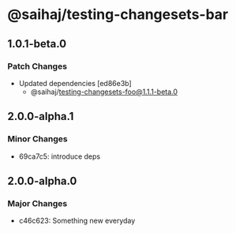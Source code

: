 # @saihaj/testing-changesets-bar

## 1.0.1-beta.0

### Patch Changes

- Updated dependencies [ed86e3b]
  - @saihaj/testing-changesets-foo@1.1.1-beta.0

## 2.0.0-alpha.1

### Minor Changes

- 69ca7c5: introduce deps

## 2.0.0-alpha.0

### Major Changes

- c46c623: Something new everyday
